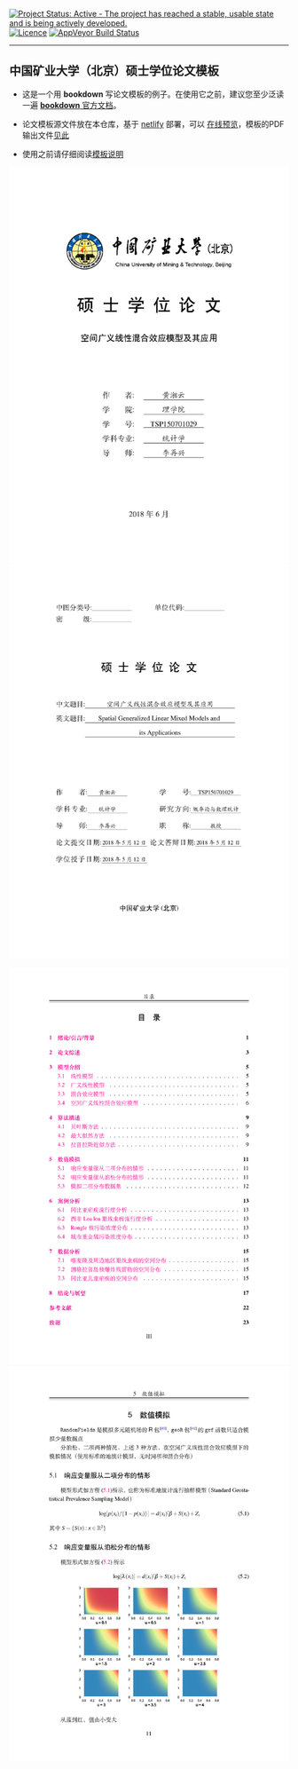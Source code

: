 [![Project Status: Active - The project has reached a stable, usable state and is being actively developed.](http://www.repostatus.org/badges/latest/active.svg)](http://www.repostatus.org/#active)
[![Licence](https://img.shields.io/badge/licence-GPL--3-blue.svg)](https://www.gnu.org/licenses/gpl-3.0.en.html)
[![AppVeyor Build Status](https://ci.appveyor.com/api/projects/status/github/XiangyunHuang/master-thesis-template?branch=master&svg=true)](https://ci.appveyor.com/project/XiangyunHuang/master-thesis-template)

---

## 中国矿业大学（北京）硕士学位论文模板

- 这是一个用 **bookdown** 写论文模板的例子。在使用它之前，建议您至少泛读一遍 [**bookdown** 官方文档](https://bookdown.org/yihui/bookdown)。

- 论文模板源文件放在本仓库，基于 [netlify](https://www.netlify.com/) 部署，可以 [在线预览](https://cumtb-thesis-template.netlify.com/)，模板的PDF输出文件[见此](https://cumtb-thesis-template.netlify.com/master-thesis-template.pdf)

- 使用之前请仔细阅读[模板说明](https://cumtb-thesis-template.netlify.com/)

![img1](screenshots/master-thesis-template01.png)
![img2](screenshots/master-thesis-template02.png)

![img3](screenshots/master-thesis-template03.png)
![img4](screenshots/master-thesis-template04.png)

